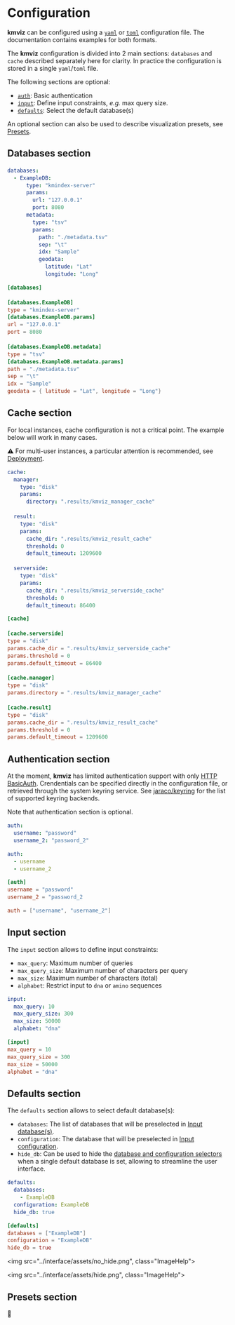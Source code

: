 # Configuration

**kmviz** can be configured using a [`yaml`](https://yaml.org/) or [`toml`](https://toml.io/en/) configuration file. The documentation contains examples for both formats.

The **kmviz** configuration is divided into 2 main sections: `databases` and `cache` described separately here for clarity. In practice the configuration is stored in a single `yaml`/`toml` file.

The following sections are optional:

- [`auth`](#authentication-section): Basic authentication
- [`input`](#input-section): Define input constraints, *e.g.* max query size.
- [`defaults`](#defaults-section): Select the default database(s)

An optional section can also be used to describe visualization presets, see [Presets](#presets-section).

## Databases section

<div class="grid cards" markdown>

```yaml title="config.yaml (databases section)"
databases:
  - ExampleDB:
      type: "kmindex-server"
      params:
        url: "127.0.0.1"
        port: 8080
      metadata:
        type: "tsv"
        params:
          path: "./metadata.tsv"
          sep: "\t"
          idx: "Sample"
          geodata:
            latitude: "Lat"
            longitude: "Long"
```

```toml title="config.toml (databases section)"
[databases]

[databases.ExampleDB]
type = "kmindex-server"
[databases.ExampleDB.params]
url = "127.0.0.1"
port = 8080

[databases.ExampleDB.metadata]
type = "tsv"
[databases.ExampleDB.metadata.params]
path = "./metadata.tsv"
sep = "\t"
idx = "Sample"
geodata = { latitude = "Lat", longitude = "Long"}
```

</div>

## Cache section

For local instances, cache configuration is not a critical point. The example below will work in many cases.

:warning: For multi-user instances, a particular attention is recommended, see [Deployment](../deploy/docker.md#about-cache).

<div class="grid cards" markdown>

```yaml title="config.yaml (cache section)"
cache:
  manager:
    type: "disk"
    params:
      directory: ".results/kmviz_manager_cache"

  result:
    type: "disk"
    params:
      cache_dir: ".results/kmviz_result_cache"
      threshold: 0
      default_timeout: 1209600

  serverside:
    type: "disk"
    params:
      cache_dir: ".results/kmviz_serverside_cache"
      threshold: 0
      default_timeout: 86400
```

```toml title="config.toml (cache section)"
[cache]

[cache.serverside]
type = "disk"
params.cache_dir = ".results/kmviz_serverside_cache"
params.threshold = 0
params.default_timeout = 86400

[cache.manager]
type = "disk"
params.directory = ".results/kmviz_manager_cache"

[cache.result]
type = "disk"
params.cache_dir = ".results/kmviz_result_cache"
params.threshold = 0
params.default_timeout = 1209600
```

</div>

## Authentication section

At the moment, **kmviz** has limited authentication support with only [HTTP BasicAuth](https://datatracker.ietf.org/doc/html/rfc7617). Crendentials can be specified directly in the configuration file, or retrieved through the system keyring service. See [jaraco/keyring](https://github.com/jaraco/keyring) for the list of supported keyring backends.

Note that authentication section is optional.


<div class="grid" markdown>

```yaml title="config.yaml (Inline)"
auth:
  username: "password"
  username_2: "password_2"
```
```yaml title="config.yaml (Keyring)"
auth:
  - username
  - username_2
```

```toml title="config.toml (Inline)"
[auth]
username = "password"
username_2 = "password_2
```
```toml title="config.toml (Keyring)"
auth = ["username", "username_2"]
```

</div>

## Input section

The `input` section allows to define input constraints:

- `max_query`: Maximum number of queries
- `max_query_size`: Maximum number of characters per query
- `max_size`: Maximum number of characters (total)
- `alphabet`: Restrict input to `dna` or `amino` sequences

<div class="grid" markdown>

```yaml title="config.yaml (input section)"
input:
  max_query: 10
  max_query_size: 300
  max_size: 50000
  alphabet: "dna"
```

```toml title="config.toml (input section)"
[input]
max_query = 10
max_query_size = 300
max_size = 50000
alphabet = "dna"
```

</div>

## Defaults section

The `defaults` section allows to select default database(s):

- `databases`: The list of databases that will be preselected in [Input database(s)](../interface/database.md#select-databases).
- `configuration`: The database that will be preselected in [Input configuration](../interface/database.md#select-databases).
- `hide_db`: Can be used to hide the [database and configuration selectors](../interface/database.md#select-databases) when a single default database is set, allowing to streamline the user interface.

<div class="grid" markdown>

```yaml title="config.yaml (defaults section)"
defaults:
  databases:
    - ExampleDB
  configuration: ExampleDB
  hide_db: true
```

```toml title="config.toml (defaults section)"
[defaults]
databases = ["ExampleDB"]
configuration = "ExampleDB"
hide_db = true
```

</div>

<div class="grid cards" markdown>

<img src="../interface/assets/no_hide.png", class="ImageHelp">

<img src="../interface/assets/hide.png", class="ImageHelp">

</div>

## Presets section

:construction:
